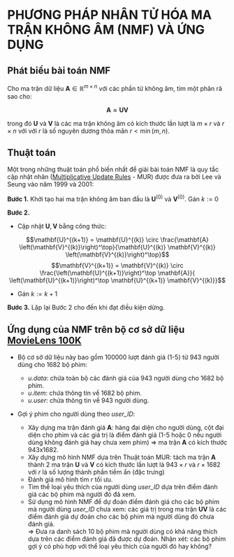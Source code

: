 # PHƯƠNG PHÁP NHÂN TỬ HÓA MA TRẬN KHÔNG ÂM (NMF) VÀ ỨNG DỤNG

## Phát biểu bài toán NMF
Cho ma trận dữ liệu $\mathbf{A} \in \mathbb{R}^{m \times n}$  với các phần tử không âm, tìm một phân rã sao cho:
<div align="center">

$$\mathbf{A} \approx \mathbf{UV}$$

</div>

trong đó $\mathbf{U}$ và $\mathbf{V}$ là các ma trận không âm có kích thước lần lượt là $m \times r$ và $r \times n$ với với $r$ là số nguyên dương thỏa mãn $r < \min(m, n)$.


## Thuật toán
Một trong những thuật toán phổ biến nhất để giải bài toán NMF là quy tắc cập nhật nhân ([Multiplicative Update Rules](https://www.researchgate.net/publication/2538030_Algorithms_for_Non-negative_Matrix_Factorization) - MUR) được đưa ra bởi Lee và Seung vào năm 1999 và 2001:

**Bước 1.** Khởi tạo hai ma trận không âm ban đầu là $\mathbf{U}^{(0)}$ và $\mathbf{V}^{(0)}$. Gán $k := 0$ 

**Bước 2.** <br>
- Cập nhật $\mathbf{U}, \mathbf{V}$ bằng công thức:
<div align="center">
    
$$\mathbf{U}^{(k+1)} = \mathbf{U}^{(k)} \circ \frac{\mathbf{A} \left(\mathbf{V}^{(k)}\right)^\top}{\mathbf{U}^{(k)} \mathbf{V}^{(k)} \left(\mathbf{V}^{(k)}\right)^\top}$$
$$\mathbf{V}^{(k+1)} = \mathbf{V}^{(k)} \circ \frac{\left(\mathbf{U}^{(k+1)}\right)^\top \mathbf{A}}{ \left(\mathbf{U}^{(k+1)}\right)^\top \mathbf{U}^{(k+1)} \mathbf{V}^{(k)}}$$

</div>

- Gán $k := k + 1$ 

**Bước 3.** Lặp lại Bước 2 cho đến khi đạt điều kiện dừng.


## Ứng dụng của NMF trên bộ cơ sở dữ liệu [MovieLens 100K](https://grouplens.org/datasets/movielens/100k/) 
- Bộ cơ sở dữ liệu này bao gồm 100000 lượt đánh giá (1-5) từ 943 người dùng cho 1682 bộ phim:
    + *u.data*: chứa toàn bộ các đánh giá của 943 người dùng cho 1682 bộ phim.
    + *u.item*: chứa thông tin về 1682 bộ phim.
    + *u.user*: chứa thông tin về 943 người dùng.
      
- Gợi ý phim cho người dùng theo *user_ID*:
    + Xây dựng ma trận đánh giá $\mathbf{A}$: hàng đại diện cho người dùng, cột đại diện cho phim và các giá trị là điểm đánh giá (1-5 hoặc 0 nếu người dùng không đánh giá hay chưa xem phim) => ma trận $\mathbf{A}$ có kích thước 943x1682.
    + Xây dựng mô hình NMF dựa trên Thuật toán MUR: tách ma trận $\mathbf{A}$ thành 2 ma trận $\mathbf{U}$ và $\mathbf{V}$ có kích thước lần lượt là $943 \times r$ và $r \times 1682$ với *r* là số lượng thành phần tiềm ẩn (đặc trưng)
    + Đánh giá mô hình tìm *r* tối ưu.
    + Tìm thể loại yêu thích của người dùng *user_ID* dựa trên điểm đánh giá các bộ phim mà người đó đã xem.
    + Sử dụng mô hình NMF để dự đoán điểm đánh giá cho các bộ phim mà người dùng *user_ID* chưa xem: các giá trị trong ma trận $\mathbf{UV}$ là các điểm đánh giá dự đoán cho các bộ phim mà người dùng đó chưa đánh giá. <br>
  => Đưa ra danh sách 10 bộ phim mà người dùng có khả năng thích dựa trên các điểm đánh giá đã được dự đoán. Nhận xét: các bộ phim gợi ý có phù hợp với thể loại yêu thích của người đó hay không? 
